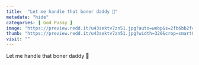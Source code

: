 ```yaml
---
title:  "Let me handle that boner daddy 💞"
metadate: "hide"
categories: [ God Pussy ]
image: "https://preview.redd.it/u43sektv7zn51.jpg?auto=webp&s=2fb6bb2f409426e37cacc972a26024d53b9b7e8d"
thumb: "https://preview.redd.it/u43sektv7zn51.jpg?width=320&crop=smart&auto=webp&s=7639ace6ae128c871b851086a858557b96776689"
visit: ""
---
```

Let me handle that boner daddy 💞
